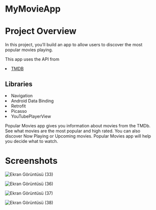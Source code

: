 # MyMovieApp
 
 <h1>Project Overview</h1>
 
 In this project, you’ll build an app to allow users to discover the most popular movies playing.
 
 This app uses the API from <li><a href="https://www.themoviedb.org/">TMDB</a></li>
 
 <h2>Libraries</h2>
 <li>Navigation</li>
 <li>Android Data Binding</li>
 <li>Retrofit</li>
 <li>Picasso</li>
 <li>YouTubePlayerView</li>
 
 Popular Movies app gives you information about movies from the TMDb. See what movies are the most popular and high rated. You can also discover Now Playing or Upcoming movies.    Popular Movies app will help you decide what to watch.
 
 <h1>Screenshots</h1>
 
![Ekran Görüntüsü (33)](https://user-images.githubusercontent.com/71428865/155838775-87dfc16c-2f83-4eb9-954d-660fcb94fa7e.png)

![Ekran Görüntüsü (36)](https://user-images.githubusercontent.com/71428865/155838782-7f6c1f45-b1c6-412f-ae22-069f30bc247f.png)

![Ekran Görüntüsü (37)](https://user-images.githubusercontent.com/71428865/155838788-4883dbc4-73b4-4627-bed0-0d44e434a37e.png)

![Ekran Görüntüsü (38)](https://user-images.githubusercontent.com/71428865/155838798-f68b2e5c-ab28-43cd-b797-60639bcf1164.png)

